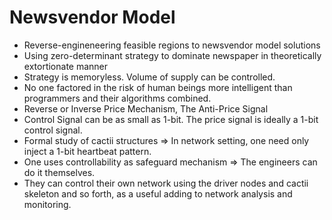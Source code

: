 Newsvendor Model
================
* Reverse-engineneering feasible regions to newsvendor model solutions
* Using zero-determinant strategy to dominate newspaper in theoretically extortionate manner
* Strategy is memoryless. Volume of supply can be controlled.
* No one factored in the risk of human beings more intelligent than programmers and their algorithms combined.
* Reverse or Inverse Price Mechanism, The Anti-Price Signal
* Control Signal can be as small as 1-bit. The price signal is ideally a 1-bit control signal.
* Formal study of cactii structures => In network setting, one need only inject a 1-bit heartbeat pattern.
* One uses controllability as safeguard mechanism => The engineers can do it themselves.
* They can control their own network using the driver nodes and cactii skeleton and so forth, as a useful adding to network analysis and monitoring.
